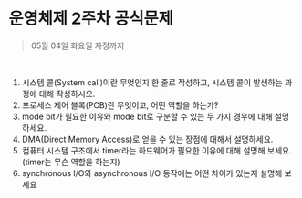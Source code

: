# 운영체제 2주차 공식문제

> 05월 04일 화요일 자정까지
>

<br>

1. 시스템 콜(System call)이란 무엇인지 한 줄로 작성하고, 시스템 콜이 발생하는 과정에 대해 작성하시오.
2. 프로세스 제어 블록(PCB)란 무엇이고, 어떤 역할을 하는가?
3. mode bit가 필요한 이유와 mode bit로 구분할 수 있는 두 가지 경우에 대해 설명하세요.
4. DMA(Direct Memory Access)로 얻을 수 있는 장점에 대해서 설명하세요.
5. 컴퓨터 시스템 구조에서 timer라는 하드웨어가 필요한 이유에 대해 설명해 보세요. (timer는 무슨 역할을 하는지)
6. synchronous I/O와 asynchronous I/O 동작에는 어떤 차이가 있는지 설명해 보세요
